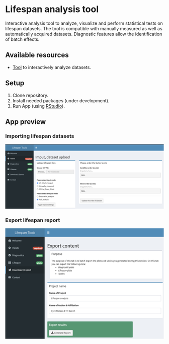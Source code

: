 # Lifespan analysis tool

Interactive analysis tool to analyze, visualize and perform statistical tests on lifespan datasets. The tool is compatible with manually measured as well as automatically acquired datasets. Diagnostic features allow the identification of batch effects.

## Available resources
- [Tool](http://ce-matrisome-annotator.permalink.cc) to interactively analyze datasets.

## Setup
1. Clone repository.
2. Install needed packages (under development).
3. Run App (using [RStudio](https://rstudio.com)).


## App preview

### Importing lifespan datasets
![Import lifespan dataset](./data/docs/import.png)

### Export lifespan report
![Import lifespan analysis](./data/docs/export.png)